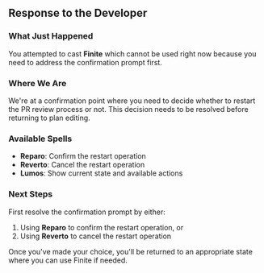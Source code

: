 ## Response to the Developer

### What Just Happened

You attempted to cast **Finite** which cannot be used right now because you need to address the confirmation prompt first.

### Where We Are

We're at a confirmation point where you need to decide whether to restart the PR review process or not. This decision needs to be resolved before returning to plan editing.

### Available Spells

- **Reparo**: Confirm the restart operation
- **Reverto**: Cancel the restart operation
- **Lumos**: Show current state and available actions

### Next Steps

First resolve the confirmation prompt by either:

1. Using **Reparo** to confirm the restart operation, or
2. Using **Reverto** to cancel the restart operation

Once you've made your choice, you'll be returned to an appropriate state where you can use Finite if needed.

